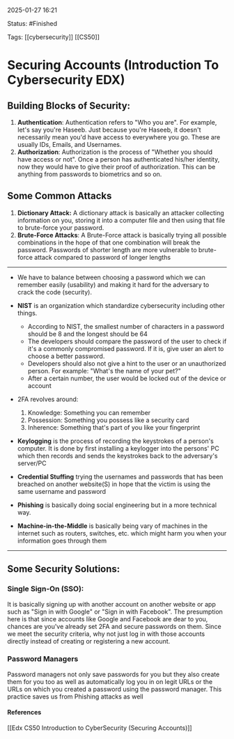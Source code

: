 
2025-01-27 16:21

Status: #Finished 

Tags: [[cybersecurity]] [[CS50]] 

# Securing Accounts (Introduction To Cybersecurity EDX)

## Building Blocks of Security:

1. **Authentication**: Authentication refers to "Who you are". For example, let's say you're Haseeb. Just because you're Haseeb, it doesn't necessarily mean you'd have access to everywhere you go. These are usually IDs, Emails, and Usernames.
2. **Authorization**: Authorization is the process of "Whether you should have access or not". Once a person has authenticated his/her identity, now they would have to give their proof of authorization. This can be anything from passwords to biometrics and so on.

## Some Common Attacks

1. **Dictionary Attack:** A dictionary attack is basically an attacker collecting information on you, storing it into a computer file and then using that file to brute-force your password.
2. **Brute-Force Attacks**: A Brute-Force attack is basically trying all possible combinations in the hope of that one combination will break the password. Passwords of shorter length are more vulnerable to brute-force attack compared to password of longer lengths

------------------------------------------------------------------------


- We have to balance between choosing a password which we can remember easily (usability) and making it hard for the adversary to crack the code (security).
- **NIST** is an organization which standardize cybersecurity including other things.
  - According to NIST, the smallest number of characters in a password should be 8 and the longest should be 64
  - The developers should compare the password of the user to check if it's a commonly compromised password. If it is, give user an alert to choose a better password.
  - Developers should also not give a hint to the user or an unauthorized person. For example: "What's the name of your pet?"
  - After a certain number, the user would be locked out of the device or account

- 2FA revolves around:
  1. Knowledge: Something you can remember
  2. Possession: Something you possess like a security card
  3. Inherence: Something that's part of you like your fingerprint

- **Keylogging** is the process of recording the keystrokes of a person's computer. It is done by first installing a keylogger into the persons' PC which then records and sends the keystrokes back to the adversary's server/PC
- **Credential Stuffing** trying the usernames and passwords that has been breached on another website(S) in hope that the victim is using the same username and password
- **Phishing** is basically doing social engineering but in a more technical way.
- **Machine-in-the-Middle** is basically being vary of machines in the internet such as routers, switches, etc. which might harm you when your information goes through them

---
## Some Security Solutions:

### Single Sign-On (SSO):
It is basically signing up with another account on another website or app such as "Sign in with Google" or "Sign in with Facebook". The presumption here is that since accounts like Google and Facebook are dear to you, chances are you've already set 2FA and secure passwords on them. Since we meet the security criteria, why not just log in with those accounts directly instead of creating or registering a new account.

### Password Managers
Password managers not only save passwords for you but they also create them for you too as well as automatically log you in on legit URLs or the URLs on which you created a password using the password manager. This practice saves us from Phishing attacks as well




#### References
[[Edx CS50 Introduction to CyberSecurity (Securing Accounts)]]
